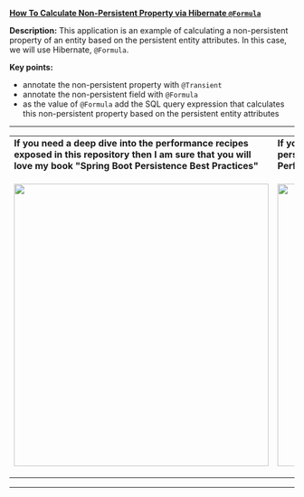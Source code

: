 **[How To Calculate Non-Persistent Property via Hibernate `@Formula`](https://github.com/AnghelLeonard/Hibernate-SpringBoot/tree/master/HibernateSpringBootCalculatePropertyFormula)**
 
**Description:** This application is an example of calculating a non-persistent property of an entity based on the persistent entity attributes. In this case, we will use Hibernate, `@Formula`.

**Key points:**
- annotate the non-persistent property with `@Transient`
- annotate the non-persistent field with `@Formula`
- as the value of `@Formula` add the SQL query expression that calculates this non-persistent property based on the persistent entity attributes
     
-----------------------------------------------------------------------------------------------------------------------    
<table>
     <tr><td><b>If you need a deep dive into the performance recipes exposed in this repository then I am sure that you will love my book "Spring Boot Persistence Best Practices"</b></td><td><b>If you need a hand of tips and illustrations of 100+ Java persistence performance issues then "Java Persistence Performance Illustrated Guide" is for you.</b></td></tr>
     <tr><td>
<a href="https://www.apress.com/us/book/9781484256251"><p align="left"><img src="https://github.com/AnghelLeonard/Hibernate-SpringBoot/blob/master/Spring%20Boot%20Persistence%20Best%20Practices.jpg" height="500" width="450"/></p></a>
</td><td>
<a href="https://leanpub.com/java-persistence-performance-illustrated-guide"><p align="right"><img src="https://github.com/AnghelLeonard/Hibernate-SpringBoot/blob/master/Java%20Persistence%20Performance%20Illustrated%20Guide.jpg" height="500" width="450"/></p></a>
</td></tr></table>

-----------------------------------------------------------------------------------------------------------------------    

